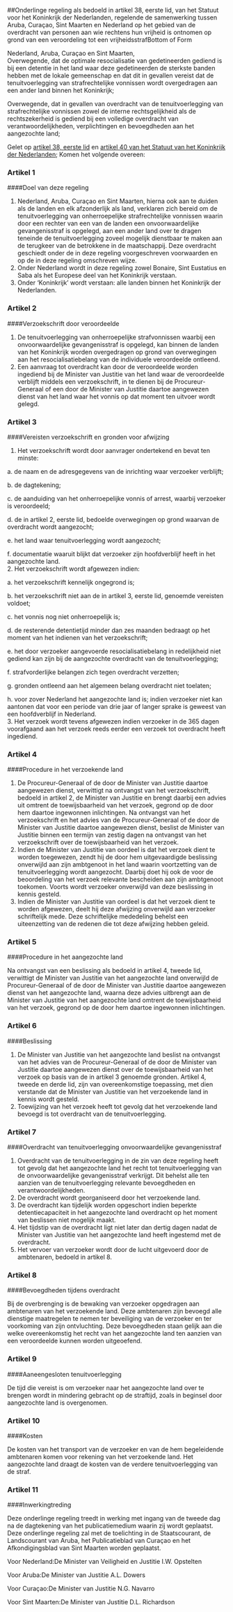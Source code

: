 <meta http-equiv='Content-Type' content='text/html; charset=utf-8' />

##Onderlinge regeling als bedoeld in artikel 38, eerste lid, van het Statuut voor het Koninkrijk der Nederlanden, regelende de samenwerking tussen Aruba, Curaçao, Sint Maarten en Nederland op het gebied van de overdracht van personen aan wie rechtens hun vrijheid is ontnomen op grond van een veroordeling tot een vrijheidsstrafBottom of Form

Nederland, Aruba, Curaçao en Sint Maarten,  
Overwegende, dat de optimale resocialisatie van gedetineerden gediend is bij een detentie in het land waar deze gedetineerden de sterkste banden hebben met de lokale gemeenschap en dat dit in gevallen vereist dat de tenuitvoerlegging van strafrechtelijke vonnissen wordt overgedragen aan een ander land binnen het Koninkrijk;

Overwegende, dat in gevallen van overdracht van de tenuitvoerlegging van strafrechtelijke vonnissen zowel de interne rechtsgelijkheid als de rechtszekerheid is gediend bij een volledige overdracht van verantwoordelijkheden, verplichtingen en bevoegdheden aan het aangezochte land;

Gelet op [artikel 38, eerste lid](../../../../../../../../../../../../../../rijkswet/statuut/voor/het/koninkrijk/der/nederlanden/BWBR0002154/README.md) en [artikel 40 van het Statuut van het Koninkrijk der Nederlanden](../../../../../../../../../../../../../../rijkswet/statuut/voor/het/koninkrijk/der/nederlanden/BWBR0002154/README.md);
Komen het volgende overeen:    

### Artikel  1  

####Doel van deze regeling

1.  Nederland, Aruba, Curaçao en Sint Maarten, hierna ook aan te duiden als de landen en elk afzonderlijk als land, verklaren zich bereid om de tenuitvoerlegging van onherroepelijke strafrechtelijke vonnissen waarin door een rechter van een van de landen een onvoorwaardelijke gevangenisstraf is opgelegd, aan een ander land over te dragen teneinde de tenuitvoerlegging zoveel mogelijk dienstbaar te maken aan de terugkeer van de betrokkene in de maatschappij. Deze overdracht geschiedt onder de in deze regeling voorgeschreven voorwaarden en op de in deze regeling omschreven wijze.   
2.  Onder Nederland wordt in deze regeling zowel Bonaire, Sint Eustatius en Saba als het Europese deel van het Koninkrijk verstaan.   
3.  Onder ‘Koninkrijk’ wordt verstaan: alle landen binnen het Koninkrijk der Nederlanden.  

### Artikel  2  

####Verzoekschrift door veroordeelde

1.  De tenuitvoerlegging van onherroepelijke strafvonnissen waarbij een onvoorwaardelijke gevangenisstraf is opgelegd, kan binnen de landen van het Koninkrijk worden overgedragen op grond van overwegingen aan het resocialisatiebelang van de individuele veroordeelde ontleend.   
2.  Een aanvraag tot overdracht kan door de veroordeelde worden ingediend bij de Minister van Justitie van het land waar de veroordeelde verblijft middels een verzoekschrift, in te dienen bij de Procureur-Generaal of een door de Minister van Justitie daartoe aangewezen dienst van het land waar het vonnis op dat moment ten uitvoer wordt gelegd.  

### Artikel  3  

####Vereisten verzoekschrift en gronden voor afwijzing

1.  Het verzoekschrift wordt door aanvrager ondertekend en bevat ten minste: 

a. de naam en de adresgegevens van de inrichting waar verzoeker verblijft;  

b. de dagtekening;  

c. de aanduiding van het onherroepelijke vonnis of arrest, waarbij verzoeker is veroordeeld;  

d. de in artikel 2, eerste lid, bedoelde overwegingen op grond waarvan de overdracht wordt aangezocht;  

e. het land waar tenuitvoerlegging wordt aangezocht;  

f. documentatie waaruit blijkt dat verzoeker zijn hoofdverblijf heeft in het aangezochte land.     
2.  Het verzoekschrift wordt afgewezen indien: 

a. het verzoekschrift kennelijk ongegrond is;  

b. het verzoekschrift niet aan de in artikel 3, eerste lid, genoemde vereisten voldoet;  

c. het vonnis nog niet onherroepelijk is;  

d. de resterende detentietijd minder dan zes maanden bedraagt op het moment van het indienen van het verzoekschrift;  

e. het door verzoeker aangevoerde resocialisatiebelang in redelijkheid niet gediend kan zijn bij de aangezochte overdracht van de tenuitvoerlegging;  

f. strafvorderlijke belangen zich tegen overdracht verzetten;  

g. gronden ontleend aan het algemeen belang overdracht niet toelaten;  

h. voor zover Nederland het aangezochte land is; indien verzoeker niet kan aantonen dat voor een periode van drie jaar of langer sprake is geweest van een hoofdverblijf in Nederland.     
3.  Het verzoek wordt tevens afgewezen indien verzoeker in de 365 dagen voorafgaand aan het verzoek reeds eerder een verzoek tot overdracht heeft ingediend.  

### Artikel  4  

####Procedure in het verzoekende land

1.  De Procureur-Generaal of de door de Minister van Justitie daartoe aangewezen dienst, verwittigt na ontvangst van het verzoekschrift, bedoeld in artikel 2, de Minister van Justitie en brengt daarbij een advies uit omtrent de toewijsbaarheid van het verzoek, gegrond op de door hem daartoe ingewonnen inlichtingen. Na ontvangst van het verzoekschrift en het advies van de Procureur-Generaal of de door de Minister van Justitie daartoe aangewezen dienst, beslist de Minister van Justitie binnen een termijn van zestig dagen na ontvangst van het verzoekschrift over de toewijsbaarheid van het verzoek.   
2.  Indien de Minister van Justitie van oordeel is dat het verzoek dient te worden toegewezen, zendt hij de door hem uitgevaardigde beslissing onverwijld aan zijn ambtgenoot in het land waarin voortzetting van de tenuitvoerlegging wordt aangezocht. Daarbij doet hij ook de voor de beoordeling van het verzoek relevante bescheiden aan zijn ambtgenoot toekomen. Voorts wordt verzoeker onverwijld van deze beslissing in kennis gesteld.   
3.  Indien de Minister van Justitie van oordeel is dat het verzoek dient te worden afgewezen, deelt hij deze afwijzing onverwijld aan verzoeker schriftelijk mede. Deze schriftelijke mededeling behelst een uiteenzetting van de redenen die tot deze afwijzing hebben geleid.  

### Artikel  5  

####Procedure in het aangezochte land

Na ontvangst van een beslissing als bedoeld in artikel 4, tweede lid, verwittigt de Minister van Justitie van het aangezochte land onverwijld de Procureur-Generaal of de door de Minister van Justitie daartoe aangewezen dienst van het aangezochte land, waarna deze advies uitbrengt aan de Minister van Justitie van het aangezochte land omtrent de toewijsbaarheid van het verzoek, gegrond op de door hem daartoe ingewonnen inlichtingen. 

### Artikel  6  

####Beslissing

1.  De Minister van Justitie van het aangezochte land beslist na ontvangst van het advies van de Procureur-Generaal of de door de Minister van Justitie daartoe aangewezen dienst over de toewijsbaarheid van het verzoek op basis van de in artikel 3 genoemde gronden. Artikel 4, tweede en derde lid, zijn van overeenkomstige toepassing, met dien verstande dat de Minister van Justitie van het verzoekende land in kennis wordt gesteld.   
2.  Toewijzing van het verzoek heeft tot gevolg dat het verzoekende land bevoegd is tot overdracht van de tenuitvoerlegging.  

### Artikel  7  

####Overdracht van tenuitvoerlegging onvoorwaardelijke gevangenisstraf

1.  Overdracht van de tenuitvoerlegging in de zin van deze regeling heeft tot gevolg dat het aangezochte land het recht tot tenuitvoerlegging van de onvoorwaardelijke gevangenisstraf verkrijgt. Dit behelst alle ten aanzien van de tenuitvoerlegging relevante bevoegdheden en verantwoordelijkheden.   
2.  De overdracht wordt georganiseerd door het verzoekende land.   
3.  De overdracht kan tijdelijk worden opgeschort indien beperkte detentiecapaciteit in het aangezochte land overdracht op het moment van beslissen niet mogelijk maakt.   
4.  Het tijdstip van de overdracht ligt niet later dan dertig dagen nadat de Minister van Justitie van het aangezochte land heeft ingestemd met de overdracht.   
5.  Het vervoer van verzoeker wordt door de lucht uitgevoerd door de ambtenaren, bedoeld in artikel 8.  

### Artikel  8  

####Bevoegdheden tijdens overdracht

Bij de overbrenging is de bewaking van verzoeker opgedragen aan ambtenaren van het verzoekende land. Deze ambtenaren zijn bevoegd alle dienstige maatregelen te nemen ter beveiliging van de verzoeker en ter voorkoming van zijn ontvluchting. Deze bevoegdheden staan gelijk aan die welke overeenkomstig het recht van het aangezochte land ten aanzien van een veroordeelde kunnen worden uitgeoefend. 

### Artikel  9  

####Aaneengesloten tenuitvoerlegging

De tijd die vereist is om verzoeker naar het aangezochte land over te brengen wordt in mindering gebracht op de straftijd, zoals in beginsel door aangezochte land is overgenomen. 

### Artikel  10  

####Kosten

De kosten van het transport van de verzoeker en van de hem begeleidende ambtenaren komen voor rekening van het verzoekende land. Het aangezochte land draagt de kosten van de verdere tenuitvoerlegging van de straf. 

### Artikel  11  

####Inwerkingtreding

Deze onderlinge regeling treedt in werking met ingang van de tweede dag na de dagtekening van het publicatiemedium waarin zij wordt geplaatst. 
Deze onderlinge regeling zal met de toelichting in de Staatscourant, de Landscourant van Aruba, het Publicatieblad van Curaçao en het Afkondigingsblad van Sint Maarten worden geplaatst.  

Voor Nederland:De 
Minister van Veiligheid en Justitie 
I.W. Opstelten   

Voor Aruba:De 
Minister van Justitie 
A.L. Dowers   

Voor Curaçao:De 
Minister van Justitie 
N.G. Navarro   

Voor Sint Maarten:De 
Minister van Justitie 
D.L. Richardson     
